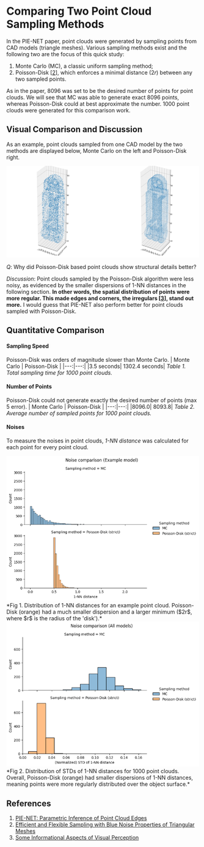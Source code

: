 # Comparing Two Point Cloud Sampling Methods
In the PIE-NET paper, point clouds were generated by sampling points from CAD models (triangle meshes). Various sampling methods exist and the following two are the focus of this quick study:
1. Monte Carlo (MC), a classic uniform sampling method;
2. Poisson-Disk [[2](https://ieeexplore.ieee.org/document/6143943)], which enforces a minimal distance ($2r$) between any two sampled points.

As in the paper, 8096 was set to be the desired number of points for point clouds. We will see that MC was able to generate exact 8096 points, whereas Poisson-Disk could at best approximate the number. 1000 point clouds were generated for this comparison work.


## Visual Comparison and Discussion
As an example, point clouds sampled from one CAD model by the two methods are displayed below, Monte Carlo on the left and Poisson-Disk right.

<img src="data/sampling_study_plots/fig1.2.png"/>

*Q*: Why did Poisson-Disk based point clouds show structural details better?

*Discussion*: Point clouds sampled by the Poisson-Disk algorithm were less noisy, as evidenced by the smaller dispersions of 1-NN distances in the following section.
**In other words, the spatial distribution of points were more regular. This made edges and corners, the irregulars [[3](https://cecas.clemson.edu/~stb/ece847/internal/classic_vision_papers/attneave_1954.pdf)], stand out more.**
I would guess that PIE-NET also perform better for point clouds sampled with Poisson-Disk.


## Quantitative Comparison
#### Sampling Speed
Poisson-Disk was orders of magnitude slower than Monte Carlo.
| Monte Carlo | Poisson-Disk |
|---:|---:|
|3.5 seconds| 1302.4 seconds|
*Table 1. Total sampling time for 1000 point clouds.*

#### Number of Points
Poisson-Disk could not generate exactly the desired number of points (max $5%$ error).
| Monte Carlo | Poisson-Disk |
|---:|---:|
|8096.0| 8093.8|
*Table 2. Average number of sampled points for 1000 point clouds.*

#### Noises
To measure the noises in point clouds, *1-NN distance* was calculated for each point for every point cloud.

<img src="data/sampling_study_plots/fig2.1.png"/>
*Fig 1. Distribution of 1-NN distances for an example point cloud. Poisson-Disk (orange) had a much smaller dispersion and a larger minimum ($2r$, where $r$ is the radius of the 'disk').*

<img src="data/sampling_study_plots/fig2.2.png"/>
*Fig 2. Distribution of STDs of 1-NN distances for 1000 point clouds. Overall, Poisson-Disk (orange) had smaller dispersions of 1-NN distances, meaning points were more regularly distributed over the object surface.*


## References
1. [PIE-NET: Parametric Inference of Point Cloud Edges](https://arxiv.org/abs/2007.04883)
2. [Efficient and Flexible Sampling with Blue Noise Properties of Triangular Meshes](https://ieeexplore.ieee.org/document/6143943)
3. [Some Informational Aspects of Visual Perception](https://cecas.clemson.edu/~stb/ece847/internal/classic_vision_papers/attneave_1954.pdf)
